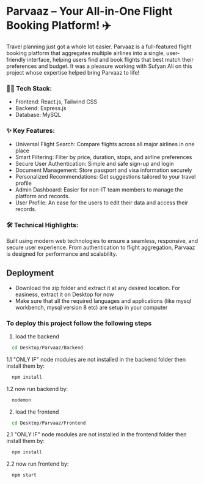 
# Parvaaz – Your All-in-One Flight Booking Platform! ✈️
Travel planning just got a whole lot easier. Parvaaz is a full-featured flight booking platform that aggregates multiple airlines into a single, user-friendly interface, helping users find and book flights that best match their preferences and budget. It was a pleasure working with Sufyan Ali on this project whose expertise helped bring Parvaaz to life!

### 🧑‍💻 Tech Stack:
- Frontend: React.js, Tailwind CSS
- Backend: Express.js
- Database: MySQL

### ✨ Key Features:
- Universal Flight Search: Compare flights across all major airlines in one place
- Smart Filtering: Filter by price, duration, stops, and airline preferences
- Secure User Authentication: Simple and safe sign-up and login
- Document Management: Store passport and visa information securely
- Personalized Recommendations: Get suggestions tailored to your travel profile
- Admin Dashboard: Easier for non-IT team members to manage the platform and records.
- User Profile: An ease for the users to edit their data and access their records.

### 🛠️ Technical Highlights:
Built using modern web technologies to ensure a seamless, responsive, and secure user experience. From authentication to flight aggregation, Parvaaz is designed for performance and scalability.


## Deployment
- Download the zip folder and extract it at any desired location. For easiness, extract it on Desktop for now
- Make sure that all the required languages and applications (like mysql workbench, mysql version 8 etc) are setup in your computer
### To deploy this project follow the following steps

1. load the backend
```bash
  cd Desktop/Parvaaz/Backend
```
1.1 "ONLY IF" node modules are not installed in the backend folder then install them by:
```bash
  npm install
```
1.2 now run backend by:
```bash
  nodemon
```

2. load the frontend
```bash
  cd Desktop/Parvaaz/Frontend
```
2.1  "ONLY IF" node modules are not installed in the frontend folder then install them by:
```bash
  npm install
```
2.2 now run frontend by:
```bash
  npm start
```
